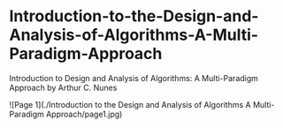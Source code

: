# Introduction-to-the-Design-and-Analysis-of-Algorithms-A-Multi-Paradigm-Approach
Introduction to Design and Analysis of Algorithms: A Multi-Paradigm Approach by Arthur C. Nunes 

![Page 1](./Introduction to the Design and Analysis of Algorithms A Multi-Paradigm Approach/page1.jpg)
